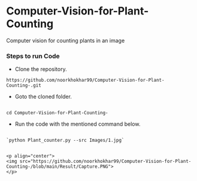 # Computer-Vision-for-Plant-Counting
Computer vision for counting plants in an image 


### Steps to run Code
- Clone the repository.
```
https://github.com/noorkhokhar99/Computer-Vision-for-Plant-Counting-.git
```
- Goto the cloned folder.
```

cd Computer-Vision-for-Plant-Counting-
```

- Run the code with the mentioned command below.
 ```

`python Plant_counter.py --src Images/1.jpg`


<p align="center">
<img src="https://github.com/noorkhokhar99/Computer-Vision-for-Plant-Counting-/blob/main/Result/Capture.PNG">
</p>
